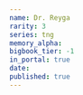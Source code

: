 ```yaml
---
name: Dr. Reyga
rarity: 3
series: tng
memory_alpha:
bigbook_tier: -1
in_portal: true
date:
published: true
---
```



